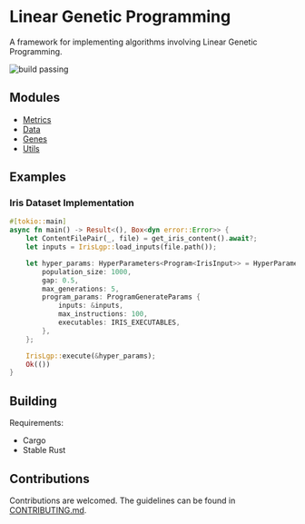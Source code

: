 # Linear Genetic Programming

A framework for implementing algorithms involving Linear Genetic Programming.

![build passing](https://github.com/urmzd/linear-genetic-programming/actions/workflows/develop.yml/badge.svg)

## Modules

- [Metrics](src/metrics)
- [Data](src/data)
- [Genes](src/genes)
- [Utils](src/utils)

## Examples

### Iris Dataset Implementation

```rust
#[tokio::main]
async fn main() -> Result<(), Box<dyn error::Error>> {
    let ContentFilePair(_, file) = get_iris_content().await?;
    let inputs = IrisLgp::load_inputs(file.path());

    let hyper_params: HyperParameters<Program<IrisInput>> = HyperParameters {
        population_size: 1000,
        gap: 0.5,
        max_generations: 5,
        program_params: ProgramGenerateParams {
            inputs: &inputs,
            max_instructions: 100,
            executables: IRIS_EXECUTABLES,
        },
    };

    IrisLgp::execute(&hyper_params);
    Ok(())
}
```

## Building

Requirements:
- Cargo
- Stable Rust 

## Contributions

Contributions are welcomed. The guidelines can be found in [CONTRIBUTING.md](./CONTRIBUTING.md).
